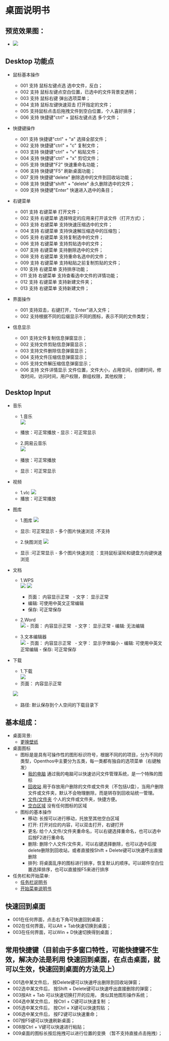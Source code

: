 # 桌面说明书

## 预览效果图：
- ![](../pic/zhuomian/tmp_3263-Screenshot_2016-12-29-09-58-31-1261403727.png)

## Desktop 功能点

- 鼠标基本操作 
     - 001 支持 鼠标左键点选 选中文件，反白；
     - 002 支持 鼠标左键点空白位置，已选中的文件背景变透明；
     - 003 支持 鼠标右键 弹出选项菜单；
     - 004 支持 鼠标左键快速双击 打开指定的文件；
     - 005 支持鼠标点击后拖拽文件到空白位置，个人喜好排序；
     - 006 支持 快捷键"ctrl" + 鼠标左键点选 多个文件；
     
- 快捷键操作
 	 - 001 支持 快捷键"ctrl" + "a" 选择全部文件；
 	 - 002 支持 快捷键"ctrl" + "c" 复制文件；
 	 - 003 支持 快捷键"ctrl" + "v" 粘贴文件；
  	 - 004 支持 快捷键"ctrl" + "x" 剪切文件；
  	 - 005 支持 快捷键"F2" 快速重命名功能；
  	 - 006 支持 快捷键"F5“ 刷新桌面功能；
  	 - 007 支持 快捷键“delete" 删除选中的文件到回收站功能；
  	 - 008 支持 快捷键“shift" + "delete" 永久删除选中的文件；	
     - 009 支持 快捷键"Enter" 快速进入选中的条目；
	 
- 右键菜单
   	 - 001 支持 右键菜单 打开文件；
   	 - 002 支持 右键菜单 选择特定的应用来打开该文件（打开方式）；
   	 - 003 支持 右键菜单 支持快速压缩选中的文件；
   	 - 004 支持 右键菜单 支持快速解压缩选中的压缩包；
   	 - 005 支持 右键菜单 支持复制选中的文件；
   	 - 006 支持 右键菜单 支持剪贴选中的文件；
   	 - 007 支持 右键菜单 支持删除选中的文件；
   	 - 008 支持 右键菜单 支持重命名选中的文件；
   	 - 009 支持 右键菜单 支持粘贴之前复制剪贴的文件；
   	 - 010 支持 右键菜单 支持排序功能；
   	 - 011 支持 右键菜单 支持查看选中文件的详情功能；
   	 - 012 支持 右键菜单 支持新建文件夹；
   	 - 013 支持 右键菜单 支持新建文件；
	 
- 界面操作
   	 - 001 支持双击，右键打开，"Enter"进入文件；
   	 - 002 支持根据不同的后缀显示不同的图标，表示不同的文件类型；
	 
- 信息显示
   	 - 001 支持文件复制信息弹窗显示；
   	 - 002 支持文件剪贴信息弹窗显示；
   	 - 003 支持文件删除信息弹窗显示；
   	 - 004 支持文件压缩信息弹窗显示；
   	 - 005 支持文件解压缩信息弹窗显示；
   	 - 006 支持 文件详情显示 文件位置，文件大小，占用空间，创建时间，修改时间，访问时间，用户权限，群组权限，其他权限；
	 
## Desktop Input

- 音乐
    - 1.音乐  
    ![](pic/zhuomian/music.png)
     - 播放：可正常播放
      - 显示：可正常显示
  

    - 2.网易云音乐  
    ![](pic/zhuomian/cloudmusic.png) 
     - 播放：可正常播放
     - 显示：可正常显示
  
- 视频
    - 1.vlc
    ![](pic/zhuomian/vlc.png)
     - 播放：可正常播放
  
- 图库
    - 1.图库
    ![](pic/zhuomian/gallery.png)
     - 显示: 可正常显示
      - 多个图片快速浏览 :不支持
  
    - 2.快图浏览
    ![](pic/zhuomian/quickpick.png)
     - 显示 :可正常显示
      - 多个图片快速浏览 ：支持鼠标滚轮和键盘方向键快速浏览
  
- 文档
    - 1.WPS  
      ![](pic/zhuomian/wps.png)
      ![](pic/zhuomian/wps_save.png)
        - 页面： 内容显示正常
        - 文字： 显示正常
        - 编辑: 可使用中英文正常编辑
        - 保存: 可正常保存
  
  - 2.Word  
       ![](pic/zhuomian/Word.png)
         - 页面： 内容显示正常
         - 文字： 显示正常
         - 编辑: 无法编辑
      
  - 3.文本编辑器  
       ![](pic/zhuomian/textEditor.png)
         - 页面： 内容显示正常
         - 文字： 显示字体偏小
         - 编辑: 可使用中英文正常编辑
         - 保存: 可正常保存      
  
- 下载
    
    - 1.下载  
    ![](pic/zhuomian/download.png)
     - 页面： 内容显示正常  
  
    ![](pic/zhuomian/download_dir.png)   
     - 路径: 默认保存到个人空间的下载目录下
## 基本组成：
- 桌面背景:
    - [更换壁纸](https://github.com/openthos/desktop-analysis/blob/master/instructions/change_wallpaper_info.md)
- 桌面图标
    - 图标是是具有可操作性的图形标识符号，根据不同的的项目，分为不同的类型，Openthos中主要分为五类，每一类都有独自的选项菜单（右键触发）
        - [我的电脑](https://github.com/openthos/desktop-analysis/blob/master/instructions/computer_info.md)   通过我的电脑可以快速访问文件管理系统，是一个特殊的图标
        - [回收站](https://github.com/openthos/desktop-analysis/blob/master/instructions/recycle_info.md)    用于存放用户删除的文件或文件夹（不包括U盘），当用户删除文件或文件夹，默认不会物理删除，而是转存到回收站统一管理。
        - [文件/文件夹](https://github.com/openthos/desktop-analysis/blob/master/instructions/file_info.md)   个人的文件或文件夹，快捷方便。
        - [空白区域](https://github.com/openthos/desktop-analysis/blob/master/instructions/blank_info.md)    没有任何图标的区域
    - 图标的基本操作
        - 移动: 长按可以进行移动，托放至其他空白区域
        - 打开: 打开对应的内容，可以双击打开，右键打开
        - 更名: 给个人文件/文件夹重命名，可以右键选择重命名，也可以选中后按F2进行重命名
        - 删除: 删除个人文件/文件夹，可以右键选择删除，也可以选中后按delete删除到回收站，或者直接按Shift + Delete键可以快速呼出直接删除
        - 排列: 将桌面乱序的图标进行排序，恢复默认的顺序。可以邮件空白位置选择排序，也可以直接按F5来进行排序
- 任务栏和开始菜单:
    - [任务栏说明书](https://github.com/openthos/systemui-analysis/blob/master/Systemui_use_instructions/TaskBar%20%E4%BD%BF%E7%94%A8%E8%AF%B4%E6%98%8E.md)
    - [开始菜单说明书](https://github.com/openthos/systemui-analysis/blob/master/Systemui_use_instructions/StartupMenu_user_instructions.md)
    
    
## 快速回到桌面
- 001在任何界面，点击右下角可快速回到桌面；  
- 002在任何界面，可以Alt + Tab快速切换到桌面；
- 003在任何界面，可以Win + D快速切换得到桌面；

## 常用快捷键（目前由于多窗口特性，可能快捷键不生效，解决办法是利用 快速回到桌面，在点击桌面，就可以生效，快速回到桌面的方法见上）

- 001选中某文件后， 按Delete键可以快速呼出删除到回收站弹窗；
- 002选中某文件后， 按Shift + Delete键可以快速呼出直接删除的弹窗；
- 003按Alt + Tab 可以快速切换打开的应用， 类似其他图形操作系统；
- 004选中某文件后， 按Ctrl + C键可以快速复制 ；
- 005选中某文件后， 按Ctrl + X键可以快速剪贴 ；
- 006选中某文件后， 按F2键可以快速重命；
- 007按F5键可以快速刷新桌面；
- 008按Ctrl + V键可以快速进行粘贴；  
- 009桌面的图标长按后拖拽可以进行位置的变换 （暂不支持直接点击拖拽）；
  
